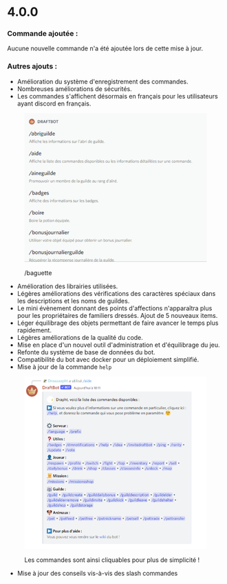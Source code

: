 # 4.0.0

### Commande ajoutée :

Aucune nouvelle commande n'a été ajoutée lors de cette mise à jour.

### Autres ajouts :

* Amélioration du système d'enregistrement des commandes.&#x20;
* Nombreuses améliorations de sécurités.&#x20;
* Les commandes s'affichent désormais en français pour les utilisateurs ayant discord en français.

<figure><img src="../.gitbook/assets/image (1).png" alt=""><figcaption><p>/baguette</p></figcaption></figure>

* Amélioration des librairies utilisées.
* Légères améliorations des vérifications des caractères spéciaux dans les descriptions et les noms de guildes.&#x20;
* Le mini évènement donnant des points d'affections n'apparaîtra plus pour les propriétaires de familiers dressés. Ajout de 5 nouveaux items.
* Léger équilibrage des objets permettant de faire avancer le temps plus rapidement.&#x20;
* Légères améliorations de la qualité du code.&#x20;
* Mise en place d'un nouvel outil d'administration et d'équilibrage du jeu.&#x20;
* Refonte du système de base de données du bot.&#x20;
* Compatibilité du bot avec docker pour un déploiement simplifié.&#x20;
* Mise à jour de la commande `help`

<figure><img src="../.gitbook/assets/image (2).png" alt=""><figcaption><p>Les commandes sont ainsi cliquables pour plus de simplicité !</p></figcaption></figure>

* Mise à jour des conseils vis-à-vis des slash commandes

